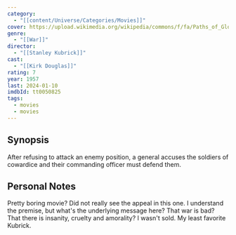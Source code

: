 ```yaml
---
category:
  - "[[content/Universe/Categories/Movies]]"
cover: https://upload.wikimedia.org/wikipedia/commons/f/fa/Paths_of_Glory_%281957_poster%29.jpg
genre:
  - "[[War]]"
director:
  - "[[Stanley Kubrick]]"
cast:
  - "[[Kirk Douglas]]"
rating: 7
year: 1957
last: 2024-01-10
imdbId: tt0050825
tags:
  - movies
  - movies
---
```


## Synopsis

After refusing to attack an enemy position, a general accuses the soldiers of cowardice and their commanding officer must defend them.

## Personal Notes

Pretty boring movie? Did not really see the appeal in this one. I understand the premise, but what's the underlying message here? That war is bad? That there is insanity, cruelty and amorality? I wasn't sold. My least favorite Kubrick.